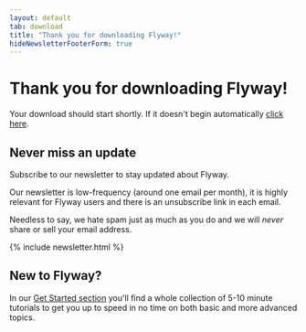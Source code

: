 ```yaml
---
layout: default
tab: download
title: "Thank you for downloading Flyway!"
hideNewsletterFooterForm: true
---
```

# Thank you for downloading Flyway!

Your download should start shortly. If it doesn't begin automatically <a id="manual-dl" href="">click here</a>.

<div class="row">
<div class="col-md-6">
<h2>Never miss an update</h2>

<p>Subscribe to our newsletter to stay updated about Flyway.</p>

<p>Our newsletter is low-frequency (around one email per month),
it is highly relevant for Flyway users and there is an unsubscribe link in each email.</p>

<p class="note">Needless to say, we hate spam just as much as you do and we will <i>never</i> share or sell your email address.</p>

{% include newsletter.html %}

</div>
<div class="col-md-6">
<h2>New to Flyway?</h2>
In our <a href="/getstarted">Get Started section</a> you'll find a whole collection of 5-10 minute tutorials to get you 
up to speed in no time on both basic and more advanced topics.
</div>
</div>

<script type="text/javascript">
    $(function () {
        var dl = new URL(window.location.href).searchParams.get("dl");
        $("#manual-dl").attr("href", dl);
        downloadDeferred(dl);
    });
</script>
